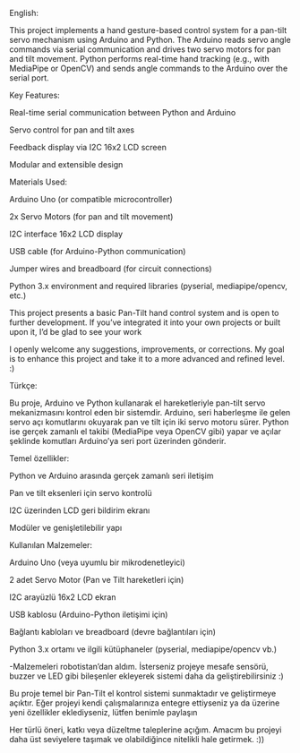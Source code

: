 English:

This project implements a hand gesture-based control system for a pan-tilt servo mechanism using Arduino and Python. The Arduino reads servo angle commands via serial communication and drives two servo motors for pan and tilt movement. Python performs real-time hand tracking (e.g., with MediaPipe or OpenCV) and sends angle commands to the Arduino over the serial port.

Key Features:

Real-time serial communication between Python and Arduino

Servo control for pan and tilt axes

Feedback display via I2C 16x2 LCD screen

Modular and extensible design

Materials Used:

Arduino Uno (or compatible microcontroller)

2x Servo Motors (for pan and tilt movement)

I2C interface 16x2 LCD display

USB cable (for Arduino-Python communication)

Jumper wires and breadboard (for circuit connections)

Python 3.x environment and required libraries (pyserial, mediapipe/opencv, etc.)

This project presents a basic Pan-Tilt hand control system and is open to further development.
If you’ve integrated it into your own projects or built upon it, I’d be glad to see your work 

I openly welcome any suggestions, improvements, or corrections. My goal is to enhance this project and take it to a more advanced and refined level. :)







Türkçe:

Bu proje, Arduino ve Python kullanarak el hareketleriyle pan-tilt servo mekanizmasını kontrol eden bir sistemdir. Arduino, seri haberleşme ile gelen servo açı komutlarını okuyarak pan ve tilt için iki servo motoru sürer. Python ise gerçek zamanlı el takibi (MediaPipe veya OpenCV gibi) yapar ve açılar şeklinde komutları Arduino’ya seri port üzerinden gönderir.

Temel özellikler:

Python ve Arduino arasında gerçek zamanlı seri iletişim

Pan ve tilt eksenleri için servo kontrolü

I2C üzerinden LCD geri bildirim ekranı

Modüler ve genişletilebilir yapı

Kullanılan Malzemeler:

Arduino Uno (veya uyumlu bir mikrodenetleyici)

2 adet Servo Motor (Pan ve Tilt hareketleri için)

I2C arayüzlü 16x2 LCD ekran

USB kablosu (Arduino-Python iletişimi için)

Bağlantı kabloları ve breadboard (devre bağlantıları için)

Python 3.x ortamı ve ilgili kütüphaneler (pyserial, mediapipe/opencv vb.)

-Malzemeleri robotistan’dan aldım. İsterseniz projeye mesafe sensörü, buzzer ve LED gibi bileşenler ekleyerek sistemi daha da geliştirebilirsiniz :) 


Bu proje temel bir Pan-Tilt el kontrol sistemi sunmaktadır ve geliştirmeye açıktır.
Eğer projeyi kendi çalışmalarınıza entegre ettiyseniz ya da üzerine yeni özellikler eklediyseniz, lütfen benimle paylaşın 

Her türlü öneri, katkı veya düzeltme taleplerine açığım. Amacım bu projeyi daha üst seviyelere taşımak ve olabildiğince nitelikli hale getirmek. :))
